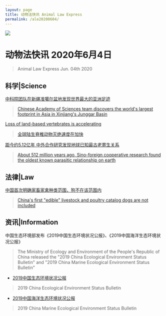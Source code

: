 ```yaml
---
layout: page
title: 动物法快讯 Animal Law Express
permalink: /ale20200604/
---
```

![](http://alawcn.github.io/images/aleicon.png)

# 动物法快讯 2020年6月4日
> Animal Law Express Jun. 04th 2020

## 科学|Science

[中科院团队在新疆准噶尔盆地发现世界最大的亚洲足迹](http://www.chinanews.com/gn/2020/06-04/9202983.shtml)
> [Chinese Academy of Sciences team discovers the world's largest footprint in Asia in Xinjiang's Junggar Basin](https://www.tellerreport.com/life/2020-06-04-chinese-academy-of-sciences-team-discovers-the-world-s-largest-footprint-in-asia-in-xinjiang-s-junggar-basin.ryzWHqzU38.html)

[Loss of land-based vertebrates is accelerating](https://www.sciencedaily.com/releases/2020/06/200601152153.htm)
> [全球陆生脊椎动物灭绝速度在加快]( http://tech.ce.cn/news/202006/03/t20200603_35033311.shtml)

[距今约5.12亿年 中外合作研究发现地球已知最古老寄生关系]( http://www.chinanews.com/gn/2020/06-03/9202388.shtml)
> [About 512 million years ago, Sino-foreign cooperative research found the oldest known parasitic relationship on earth]( http://www.tellerreport.com/life/2020-06-04-about-512-million-years-ago--sino-foreign-cooperative-research-found-the-oldest-known-parasitic-relationship-on-earth.SJlRCMpBhU.html)

## 法律|Law

[中国首次明确家畜家禽种类范围，狗不在该范围内]( http://www.ce.cn/xwzx/gnsz/gdxw/202006/01/t20200601_35011957.shtml)
> [China's first "edible" livestock and poultry catalog dogs are not included]( https://www.tellerreport.com/business/2020-05-29-china-s-first-%22edible%22-livestock-and-poultry-catalog-dogs-are-not-included.B1gBXaDCjI.html)

## 资讯|Information

中国生态环境部发布《2019中国生态环境状况公报》、《2019中国海洋生态环境状况公报》
> The Ministry of Ecology and Environment of the People's Republic of China released the "2019 China Ecological Environment Status Bulletin" and "2019 China Marine Ecological Environment Status Bulletin"
-	[2019中国生态环境状况公报]( http://www.mee.gov.cn/hjzl/sthjzk/zghjzkgb/202006/P020200602509464172096.pdf)
> 2019 China Ecological Environment Status Bulletin
-	[2019中国海洋生态环境状况公报]( http://www.mee.gov.cn/hjzl/sthjzk/jagb/202006/P020200603371117871012.pdf)
> 2019 China Marine Ecological Environment Status Bulletin




